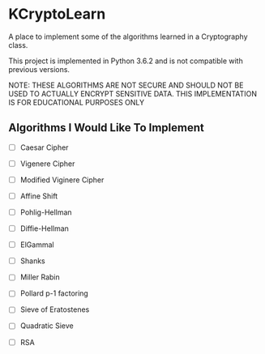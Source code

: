 # KCryptoLearn
A place to implement some of the algorithms learned in a Cryptography class.

This project is implemented in Python 3.6.2 and is not compatible with previous versions.

NOTE: THESE ALGORITHMS ARE NOT SECURE AND SHOULD NOT BE USED TO ACTUALLY ENCRYPT SENSITIVE DATA.  THIS IMPLEMENTATION IS FOR EDUCATIONAL PURPOSES ONLY

## Algorithms I Would Like To Implement
- [ ] Caesar Cipher 
- [ ] Vigenere Cipher
- [ ] Modified Viginere Cipher
- [ ] Affine Shift
- [ ] Pohlig-Hellman
- [ ] Diffie-Hellman
- [ ] ElGammal
- [ ] Shanks
- [ ] Miller Rabin
- [ ] Pollard p-1 factoring
- [ ] Sieve of Eratostenes
- [ ] Quadratic Sieve
- [ ] RSA

